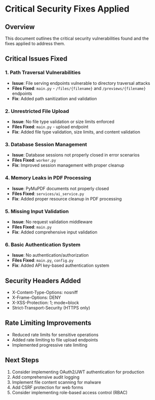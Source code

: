 # Critical Security Fixes Applied

## Overview

This document outlines the critical security vulnerabilities found and the fixes applied to address them.

## Critical Issues Fixed

### 1. Path Traversal Vulnerabilities

- **Issue**: File serving endpoints vulnerable to directory traversal attacks
- **Files Fixed**: `main.py` - `/files/{filename}` and `/previews/{filename}` endpoints
- **Fix**: Added path sanitization and validation

### 2. Unrestricted File Upload

- **Issue**: No file type validation or size limits enforced
- **Files Fixed**: `main.py` - upload endpoint
- **Fix**: Added file type validation, size limits, and content validation

### 3. Database Session Management

- **Issue**: Database sessions not properly closed in error scenarios
- **Files Fixed**: `worker.py`
- **Fix**: Improved session management with proper cleanup

### 4. Memory Leaks in PDF Processing

- **Issue**: PyMuPDF documents not properly closed
- **Files Fixed**: `services/ai_service.py`
- **Fix**: Added proper resource cleanup in PDF processing

### 5. Missing Input Validation

- **Issue**: No request validation middleware
- **Files Fixed**: `main.py`
- **Fix**: Added comprehensive input validation

### 6. Basic Authentication System

- **Issue**: No authentication/authorization
- **Files Fixed**: `main.py`, `config.py`
- **Fix**: Added API key-based authentication system

## Security Headers Added

- X-Content-Type-Options: nosniff
- X-Frame-Options: DENY
- X-XSS-Protection: 1; mode=block
- Strict-Transport-Security (HTTPS only)

## Rate Limiting Improvements

- Reduced rate limits for sensitive operations
- Added rate limiting to file upload endpoints
- Implemented progressive rate limiting

## Next Steps

1. Consider implementing OAuth2/JWT authentication for production
2. Add comprehensive audit logging
3. Implement file content scanning for malware
4. Add CSRF protection for web forms
5. Consider implementing role-based access control (RBAC)
